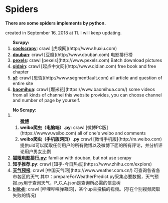 # Spiders
<strong>There are some spiders implements by python.</strong>

created in <time>September 16, 2018 at 11</time>. I will keep updating.

<ol>
  <strong>Scrapy:</strong>
  <li><strong><a href='https://github.com/RichardcLee/Spiders/tree/master/coolscrapy'>coolscrapy</a></strong>: crawl [虎嗅网](http://www.huxiu.com)</li>
  <li><strong><a href='https://github.com/RichardcLee/Spiders/tree/master/douban'>douban</a></strong>: crawl [豆瓣](http://www.douban.com) 电影排行榜</li>
  <li><strong><a href='https://github.com/RichardcLee/Spiders/tree/master/pexels'>pexels</a></strong>: crawl [pexels](http://www.pexels.com) Batch download pictures</li>
  <li><strong><a href='https://github.com/RichardcLee/Spiders/tree/master/qidain'>qidain</a></strong>: crawl [起点中文网](http://www.qidian.com) free book and free chapter</li>
  <li><strong><a href='https://github.com/RichardcLee/Spiders/tree/master/sf'>sf</a></strong>: crawl [思否](http://www.segmentfault.com) all article and question of entire site</li>
  <li><strong><a href='https://github.com/RichardcLee/Spiders/tree/master/%E7%88%86%E7%B1%B3%E8%8A%B1%E8%A7%86%E9%A2%91'>baomihua</a></strong>: crawl [爆米花](https://www.baomihua.com/) some videos from all kinds of channel this website provides, you can choose channel and number of page by yourself.</li>
</ol>

<ol>
  <strong>No Scrapy:</strong>
  <li>
      <ol>
        <strong><a href='https://github.com/RichardcLee/Spiders/tree/master/%E5%BE%AE%E5%8D%9A'>微博</a></strong>
        <li><strong>weibo爬虫（电脑端）.py</strong>: crawl [微博PC版](https://wwww.weibo.com) all of one's weibo and comments</li>
        <li><strong>weibo爬虫（手机版网页）.py</strong> crawl [微博手机版](http://m.weibo.com) 提供uid可以爬取任何用户的所有微博以及微博下面的所有评论，并分析评论用户男女比例</li>
      </ol>
  </li>
  <li><strong><a href='https://github.com/RichardcLee/Spiders/tree/master/%E7%8C%AB%E7%9C%BC'>猫眼电影排行.py</a></strong>: familiar with douban, but not use scrapy</li>
  <li><strong>知乎推荐.py</strong>: crawl [知乎-今日热点](https://www.zhihu.com/explore)</li>
  <li><strong><a href='https://github.com/RichardcLee/Spiders/tree/master/%E5%A4%A9%E6%B0%94%E9%A2%84%E6%8A%A5'>天气预报</a></strong>: crawl [中国天气网](http://www.weather.com.cn/) 可查询各省各市各区的天气 其中：prepareForWeatherPredict.py采集必要数据，天气预报.py用于查询天气，P_C_A.json是查询所必需的信息树</li>
  <li><strong><a href='http://www.bilibili.com'>bilibili</a></strong>: crawl [哔哩哔哩弹幕网]，某个up主投稿的视频。(存在个别视频爬取失败的情况)</li>
</ol>
